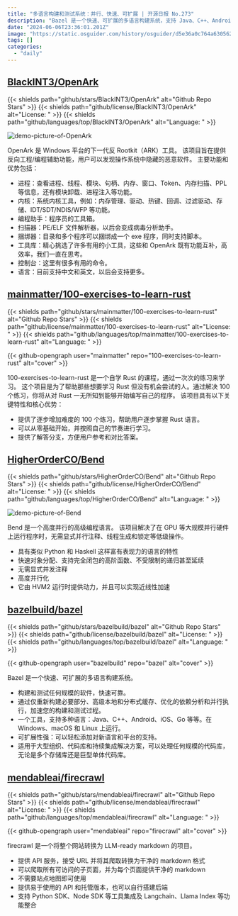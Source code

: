 ```yaml
---
title: "多语言构建和测试系统：并行、快速、可扩展 | 开源日报 No.273"
description: "Bazel 是一个快速、可扩展的多语言构建系统，支持 Java、C++、Android、iOS、Go 等多种语言，可在 Windows、macOS 和 Linux 上运行。通过高级本地和分布式缓存、优化的依赖分析和并行执行，Bazel 能够快速可靠地构建和测试任何规模的软件，适用于大型组织、代码库和持续集成解决方案。无论是多个存储库还是巨型单体代码库，Bazel 都能轻松处理，是处理任何规模代码库的绝佳选择。"
date: "2024-06-06T23:36:01.201Z"
image: "https://static.osguider.com/history/osguider/d5e36a0c764a63056279ffb2a11048f9.png"
tags: []
categories:
  - "daily"
---
```


## [BlackINT3/OpenArk](https://github.com/BlackINT3/OpenArk)

{{< shields path="github/stars/BlackINT3/OpenArk" alt="Github Repo Stars" >}} {{< shields path="github/license/BlackINT3/OpenArk" alt="License: " >}} {{< shields path="github/languages/top/BlackINT3/OpenArk" alt="Language: " >}}

![demo-picture-of-OpenArk](https://static.osguider.com/subject/github/BlackINT3/OpenArk/846b7f65228d3c03930a47789a216c27.png)

OpenArk 是 Windows 平台的下一代反 Rootkit（ARK）工具。
该项目旨在提供反向工程/编程辅助功能，用户可以发现操作系统中隐藏的恶意软件。
主要功能和优势包括：

- 进程：查看进程、线程、模块、句柄、内存、窗口、Token、内存扫描、PPL 等信息，还有模块卸载、进程注入等功能。
- 内核：系统内核工具，例如：内存管理、驱动、热键、回调、过滤驱动、存储、IDT/SDT/NDIS/WFP 等功能。
- 编程助手：程序员的工具箱。
- 扫描器：PE/ELF 文件解析器，以后会变成病毒分析助手。
- 捆绑器：目录和多个程序可以捆绑成一个 exe 程序，同时支持脚本。
- 工具库：精心挑选了许多有用的小工具，这些和 OpenArk 既有功能互补，高效率，我们一直在思考。
- 控制台：这里有很多有用的命令。
- 语言：目前支持中文和英文，以后会支持更多。
  
## [mainmatter/100-exercises-to-learn-rust](https://github.com/mainmatter/100-exercises-to-learn-rust)

{{< shields path="github/stars/mainmatter/100-exercises-to-learn-rust" alt="Github Repo Stars" >}} {{< shields path="github/license/mainmatter/100-exercises-to-learn-rust" alt="License: " >}} {{< shields path="github/languages/top/mainmatter/100-exercises-to-learn-rust" alt="Language: " >}}

{{< github-opengraph user="mainmatter" repo="100-exercises-to-learn-rust" alt="cover" >}}

100-exercises-to-learn-rust 是一个自学 Rust 的课程，通过一次次的练习来学习。
这个项目是为了帮助那些想要学习 Rust 但没有机会尝试的人。通过解决 100 个练习，你将从对 Rust 一无所知到能够开始编写自己的程序。
该项目具有以下关键特性和核心优势：

- 提供了逐步增加难度的 100 个练习，帮助用户逐步掌握 Rust 语言。
- 可以从零基础开始，并按照自己的节奏进行学习。
- 提供了解答分支，方便用户参考和对比答案。
  
## [HigherOrderCO/Bend](https://github.com/HigherOrderCO/Bend)

{{< shields path="github/stars/HigherOrderCO/Bend" alt="Github Repo Stars" >}} {{< shields path="github/license/HigherOrderCO/Bend" alt="License: " >}} {{< shields path="github/languages/top/HigherOrderCO/Bend" alt="Language: " >}}

![demo-picture-of-Bend](https://static.osguider.com/subject/github/HigherOrderCO/Bend/1a3bca31bf6caae96c4733612a8a1cec.gif)

Bend 是一个高度并行的高级编程语言。
该项目解决了在 GPU 等大规模并行硬件上运行程序时，无需显式并行注释、线程生成和锁定等低级操作。

- 具有类似 Python 和 Haskell 这样富有表现力的语言的特性
- 快速对象分配、支持完全闭包的高阶函数、不受限制的递归甚至延续
- 无需显式并发注释
- 高度并行化
- 它由 HVM2 运行时提供动力，并且可以实现近线性加速
  
## [bazelbuild/bazel](https://github.com/bazelbuild/bazel)

{{< shields path="github/stars/bazelbuild/bazel" alt="Github Repo Stars" >}} {{< shields path="github/license/bazelbuild/bazel" alt="License: " >}} {{< shields path="github/languages/top/bazelbuild/bazel" alt="Language: " >}}

{{< github-opengraph user="bazelbuild" repo="bazel" alt="cover" >}}

Bazel 是一个快速、可扩展的多语言构建系统。

- 构建和测试任何规模的软件，快速可靠。
- 通过仅重新构建必要部分、高级本地和分布式缓存、优化的依赖分析和并行执行，加速您的构建和测试过程。
- 一个工具，支持多种语言：Java、C++、Android、iOS、Go 等等。在 Windows、macOS 和 Linux 上运行。
- 可扩展性强：可以轻松添加对新语言和平台的支持。
- 适用于大型组织、代码库和持续集成解决方案，可以处理任何规模的代码库，无论是多个存储库还是巨型单体代码库。
  
## [mendableai/firecrawl](https://github.com/mendableai/firecrawl)

{{< shields path="github/stars/mendableai/firecrawl" alt="Github Repo Stars" >}} {{< shields path="github/license/mendableai/firecrawl" alt="License: " >}} {{< shields path="github/languages/top/mendableai/firecrawl" alt="Language: " >}}

{{< github-opengraph user="mendableai" repo="firecrawl" alt="cover" >}}

firecrawl 是一个将整个网站转换为 LLM-ready markdown 的项目。

- 提供 API 服务，接受 URL 并将其爬取转换为干净的 markdown 格式
- 可以爬取所有可访问的子页面，并为每个页面提供干净的 markdown
- 不需要站点地图即可使用
- 提供易于使用的 API 和托管版本，也可以自行搭建后端
- 支持 Python SDK、Node SDK 等工具集成及 Langchain、Llama Index 等功能整合
  

